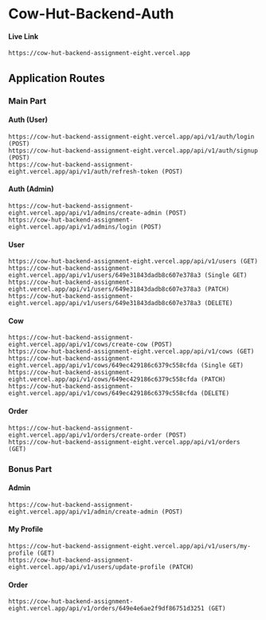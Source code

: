 # Cow-Hut-Backend-Auth

#### Live Link

```bash
https://cow-hut-backend-assignment-eight.vercel.app
```

## Application Routes

### Main Part

#### Auth (User)

```http
https://cow-hut-backend-assignment-eight.vercel.app/api/v1/auth/login (POST)
https://cow-hut-backend-assignment-eight.vercel.app/api/v1/auth/signup (POST)
https://cow-hut-backend-assignment-eight.vercel.app/api/v1/auth/refresh-token (POST)
```

#### Auth (Admin)

```http
https://cow-hut-backend-assignment-eight.vercel.app/api/v1/admins/create-admin (POST)
https://cow-hut-backend-assignment-eight.vercel.app/api/v1/admins/login (POST)
```

#### User

```http
https://cow-hut-backend-assignment-eight.vercel.app/api/v1/users (GET)
https://cow-hut-backend-assignment-eight.vercel.app/api/v1/users/649e31843dadb8c607e378a3 (Single GET)
https://cow-hut-backend-assignment-eight.vercel.app/api/v1/users/649e31843dadb8c607e378a3 (PATCH)
https://cow-hut-backend-assignment-eight.vercel.app/api/v1/users/649e31843dadb8c607e378a3 (DELETE)
```

#### Cow

```http
https://cow-hut-backend-assignment-eight.vercel.app/api/v1/cows/create-cow (POST)
https://cow-hut-backend-assignment-eight.vercel.app/api/v1/cows (GET)
https://cow-hut-backend-assignment-eight.vercel.app/api/v1/cows/649ec429186c6379c558cfda (Single GET)
https://cow-hut-backend-assignment-eight.vercel.app/api/v1/cows/649ec429186c6379c558cfda (PATCH)
https://cow-hut-backend-assignment-eight.vercel.app/api/v1/cows/649ec429186c6379c558cfda (DELETE)

```

#### Order

```http
https://cow-hut-backend-assignment-eight.vercel.app/api/v1/orders/create-order (POST)
https://cow-hut-backend-assignment-eight.vercel.app/api/v1/orders (GET)
```

### Bonus Part

#### Admin

```http
https://cow-hut-backend-assignment-eight.vercel.app/api/v1/admin/create-admin (POST)
```

#### My Profile

```http
https://cow-hut-backend-assignment-eight.vercel.app/api/v1/users/my-profile (GET)
https://cow-hut-backend-assignment-eight.vercel.app/api/v1/users/update-profile (PATCH)
```

#### Order

```http
https://cow-hut-backend-assignment-eight.vercel.app/api/v1/orders/649e4e6ae2f9df86751d3251 (GET)
```
